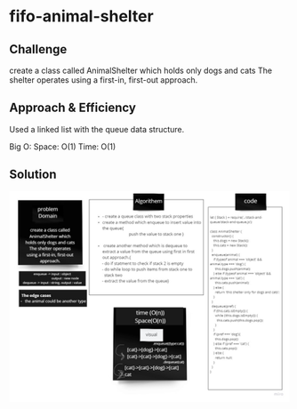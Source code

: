 
# fifo-animal-shelter

## Challenge
create a class called AnimalShelter which holds only dogs and cats The shelter operates using a first-in, first-out approach.

## Approach & Efficiency
Used a linked list with the queue data structure.

Big O: Space: O(1) Time: O(1)


## Solution
![image](../assets/fifo.jpg)